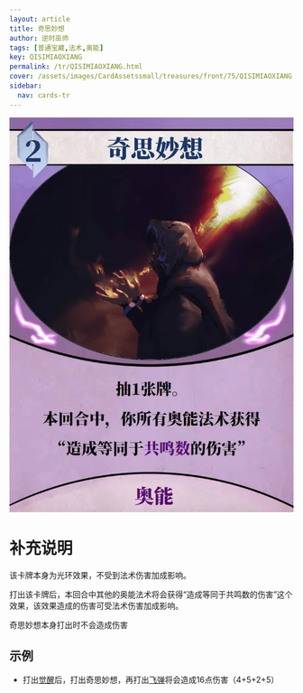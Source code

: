 ```yaml
---
layout: article
title: 奇思妙想
author: 逆时巫师
tags: [普通宝藏,法术,奥能]
key: QISIMIAOXIANG
permalink: /tr/QISIMIAOXIANG.html
cover: /assets/images/CardAssetssmall/treasures/front/75/QISIMIAOXIANG.webp
sidebar:
  nav: cards-tr
---
```

![](/assets/images/CardAssets/treasures/front/75/QISIMIAOXIANG.webp)

# 补充说明
该卡牌本身为光环效果，不受到法术伤害加成影响。

打出该卡牌后，本回合中其他的奥能法术将会获得“造成等同于共鸣数的伤害”这个效果，该效果造成的伤害可受法术伤害加成影响。


奇思妙想本身打出时不会造成伤害

## 示例
* 打出[觉醒](/tr/JUEXING.html)后，打出奇思妙想，再打出[飞弹](/tr/FEIDAN.html)将会造成16点伤害（4+5+2+5）
